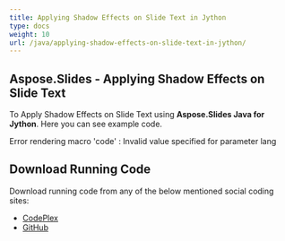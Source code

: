 ```yaml
---
title: Applying Shadow Effects on Slide Text in Jython
type: docs
weight: 10
url: /java/applying-shadow-effects-on-slide-text-in-jython/
---
```


## **Aspose.Slides - Applying Shadow Effects on Slide Text**
To Apply Shadow Effects on Slide Text using **Aspose.Slides Java for Jython**. Here you can see example code.

Error rendering macro 'code' : Invalid value specified for parameter lang
## **Download Running Code**
Download running code from any of the below mentioned social coding sites:

- [CodePlex](https://asposeslidesjavajython.codeplex.com/releases/view/620122)
- [GitHub](https://github.com/aspose-slides/Aspose.Slides-for-Java/releases/tag/Aspose.Slides_Java_for_Jython-v1.0)
